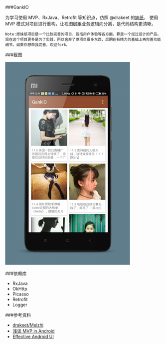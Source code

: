 ###GankIO

为学习使用 MVP、RxJava、Retrofit 等知识点，仿照 @drakeet 的[妹纸](https://github.com/drakeet/Meizhi)，
使用 MVP 模式对项目进行重构，让视图层跟业务逻辑向分离，是代码结构更清晰。

`Note:原妹纸项目是一个比较完善的项目，包括用户体验等各方面，算是一个经过设计的产品。现在这个项目更多是为了实践，所以舍弃了原项目很多东西，后期在有精力的基础上再完善功能细节。如果你想帮我完善，欢迎fork。`

###截图   

![index](/art/gank_index.png "")
   
###依赖库   

* RxJava 
* OkHttp
* Picasso
* Retrofit
* Logger

###参考资料

* [drakeet/Meizhi](https://github.com/drakeet/Meizhi)
* [浅谈 MVP in Android](http://blog.csdn.net/lmj623565791/article/details/46596109)
* [Effective Android UI](https://github.com/pedrovgs/EffectiveAndroidUI)


